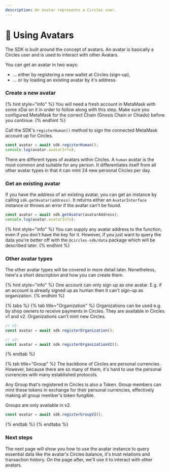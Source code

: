 ```yaml
---
description: An avatar represents a Circles user.
---
```


# 👾 Using Avatars

The SDK is built around the concept of avatars. An avatar is basically a Circles user and is used to interact with other Avatars.&#x20;

You can get an avatar in two ways:

* ... either by registering a new wallet at Circles (sign-up),&#x20;
* ... or by loading an existing avatar by it's address.

### Create a new avatar

{% hint style="info" %}
You will need a fresh account in MetaMask with some xDai on it in order to follow along with this step. Make sure you configured MetaMask for the correct Chain (Gnosis Chain or Chiado) before you continue.
{% endhint %}

Call the SDK's `registerHuman()` method to sign the connected MetaMask account up for Circles.

```javascript
const avatar = await sdk.registerHuman();
console.log(avatar.avatarInfo);
```

There are different types of avatars within Circles. A `human` avatar is the most common and suitable for any person. It differentiates itself from all other avatar types in that it can mint 24 new personal Circles per day.

### Get an existing avatar

If you have the address of an existing avatar, you can get an instance by calling `sdk.getAvatar(address)`. It returns either an `AvatarInterface` instance or throws an error if the avatar can't be found.

```typescript
const avatar = await sdk.getAvatar(avatarAddress);
console.log(avatar.avatarInfo);
```

{% hint style="info" %}
You can supply any avatar address to the function, even if you don't have the key for it. However, if you just want to query the data you're better off with the `@circles-sdk/data` package which will be described later.
{% endhint %}

### Other avatar types

The other avatar types will be covered in more detail later. Nonetheless, here's a short description and how you can create them.&#x20;

{% hint style="info" %}
One account can only sign up as one avatar. E.g. if an account is already signed up as human then it can't sign-up as organization.
{% endhint %}

{% tabs %}
{% tab title="Organization" %}
Organizations can be used e.g. by shop owners to receive payments in Circles. They are available in Circles v1 and v2. Organizations can't mint new Circles.

```typescript
// v1:
const avatar = await sdk.registerOrganization();
```

```typescript
// v2:
const avatar = await sdk.registerOrganizationV2();
```
{% endtab %}

{% tab title="Group" %}
The backbone of Circles are personal currencies. However, because there are so many of them, it's hard to use the personal currencies with many established protocols.

Any Group that's registered in Circles is also a Token. Group members can mint these tokens in exchange for their personal currencies, effectively making all group member's token fungible.

Groups are only available in v2.

```typescript
const avatar = await sdk.registerGroupV2();
```
{% endtab %}
{% endtabs %}

### Next steps

The next page will show you how to use the avatar instance to query essential data like the avatar's Circles balance, it's trust relations and transaction history. On the page after, we'll use it to interact with other avatars.
